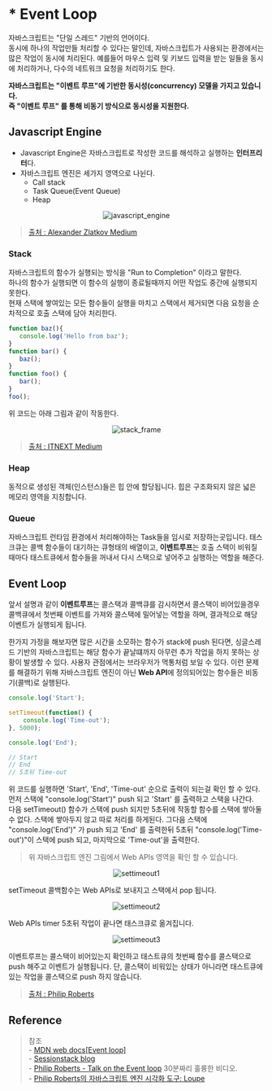 # * Event Loop

자바스크립트는 "단일 스레드" 기반의 언어이다.  
동시에 하나의 작업만들 처리할 수 있다는 말인데, 자바스크립트가 사용되는 환경에서는 많은 작업이 동시에 처리된다. 
예를들어 마우스 입력 및 키보드 입력을 받는 일들을 동시에 처리하거나, 다수의 네트워크 요청을 처리하기도 한다.

**자바스크립트는 "이벤트 루프"에 기반한 동시성(concurrency) 모델을 가지고 있습니다.**  
**즉 "이벤트 루프" 를 통해 비동기 방식으로 동시성을 지원한다.**  

## Javascript Engine

- Javascript Engine은 자바스크립트로 작성한 코드를 해석하고 실행하는 **인터프리터**다.
- 자바스크립트 엔진은 세가지 영역으로 나뉜다.
    - Call stack
    - Task Queue(Event Queue)
    - Heap

<p style="text-align:center;"><img src="https://hidiki.github.io/js-event-loop/javascript_engine.png" alt="javascript_engine" /></p>

> [출처 : Alexander Zlatkov Medium](https://blog.sessionstack.com/how-does-javascript-actually-work-part-1-b0bacc073cf)    

### Stack
자바스크립트의 함수가 실행되는 방식을 "Run to Completion" 이라고 말한다.  
하나의 함수가 실행되면 이 함수의 실행이 종료될때까지 어떤 작업도 중간에 실행되지 못한다.  
현재 스택에 쌓여있는 모든 함수들이 실행을 마치고 스택에서 제거되면 다음 요청을 순차적으로 호출 스택에 담아 처리한다.

```javascript
function baz(){
   console.log('Hello from baz');
}
function bar() {
   baz(); 
}
function foo() {
   bar(); 
}
foo();
```
위 코드는 아래 그림과 같이 작동한다.

<p style="text-align:center;"><img src="https://hidiki.github.io/js-event-loop/stack_frame.gif" alt="stack_frame" /></p>

> [출처 : ITNEXT Medium](https://itnext.io/how-javascript-works-in-browser-and-node-ab7d0d09ac2f)

### Heap
동적으로 생성된 객체(인스턴스)들은 힙 안에 할당됩니다. 힙은 구조화되지 않은 넓은 메모리 영역을 지칭합니다.

### Queue
자바스크립트 런타임 환경에서 처리해야하는 Task들을 임시로 저장하는곳입니다.
태스크큐는 콜백 함수들이 대기하는 큐형태의 배열이고, **이벤트루프**는 호출 스택이 비워질 때마다 태스트큐에서 함수들을 꺼내서 다시 스택으로 넣어주고 실행하는 역할을 해준다.  


## Event Loop
앞서 설명과 같이 **이벤트루프**는 콜스택과 콜백큐를 감시하면서 콜스택이 비어있을경우 콜백큐에서 첫번째 이벤트를 가져와 콜스택에 밀어넣는 역할을 하며, 결과적으로 해당 이벤트가 실행되게 됩니다.

한가지 가정을 해보자면 많은 시간을 소모하는 함수가 stack에 push 된다면, 싱글스레드 기반의 자바스크립트는 해당 함수가 끝날떄까지
아무런 추가 작업을 하지 못하는 상황이 발생할 수 있다. 사용자 관점에서는 브라우저가 먹통처럼 보일 수 있다.
이런 문제를 해결하기 위해 자바스크립트 엔진이 아닌 **Web API**에 정의되어있는 함수들은 비동기(콜백)로 실행된다.

```javascript
console.log('Start');

setTimeout(function() { 
    console.log('Time-out');
}, 5000);

console.log('End');

// Start
// End
// 5초뒤 Time-out
```

위 코드를 실행하면 'Start', 'End', 'Time-out' 순으로 출력이 되는걸 확인 할 수 있다.  
먼저 스택에 "console.log('Start')" push 되고 'Start' 를 출력하고 스택을 나간다.  
다음 setTimeout() 함수가 스택에 push 되지만 5초뒤에 작동할 함수를 스택에 쌓아둘 수 없다.
스택에 쌓아두지 않고 따로 처리를 하게된다.
그다음 스택에 "console.log('End')" 가 push 되고 'End' 를 출력한뒤
5초뒤 "console.log('Time-out')"이 스택에 push 되고, 마지막으로 'Time-out'을 출력한다.

> 위 자바스크립트 엔진 그림에서 Web APIs 영역을 확인 할 수 있습니다.

<p style="text-align:center;"><img src="https://hidiki.github.io/js-event-loop/settimeout1.png" alt="settimeout1" /></p>
setTimeout 콜백함수는 Web APIs로 보내지고 스택에서 pop 됩니다.

<p style="text-align:center;"><img src="https://hidiki.github.io/js-event-loop/settimeout2.png" alt="settimeout2" /></p>
Web APIs timer 5초뒤 작업이 끝나면 태스크큐로 옮겨집니다.

<p style="text-align:center;"><img src="https://hidiki.github.io/js-event-loop/settimeout3.png" alt="settimeout3" /></p>
이벤트루프는 콜스택이 비어있는지 확인하고 태스트큐의 첫번째 함수를 콜스택으로 push 해주고 이벤트가 실행됩니다.
단, 콜스택이 비워있는 상태가 아니라면 태스트큐에 있는 작업을 콜스택으로 push 하지 않습니다.

> [출처 : Philip Roberts](https://youtu.be/8aGhZQkoFbQ)

## Reference
> 참조  
    - [MDN web docs[Event loop]](https://developer.mozilla.org/ko/docs/Web/JavaScript/EventLoop)  
    - [Sessionstack blog](https://blog.sessionstack.com/how-javascript-works-event-loop-and-the-rise-of-async-programming-5-ways-to-better-coding-with-2f077c4438b5)  
    - [Philip Roberts - Talk on the Event loop](https://2014.jsconf.eu/speakers/philip-roberts-what-the-heck-is-the-event-loop-anyway.html) 30분짜리 훌륭한 비디오.  
    - [Philip Roberts의 자바스크립트 엔진 시각화 도구: Loupe](http://latentflip.com/loupe)
